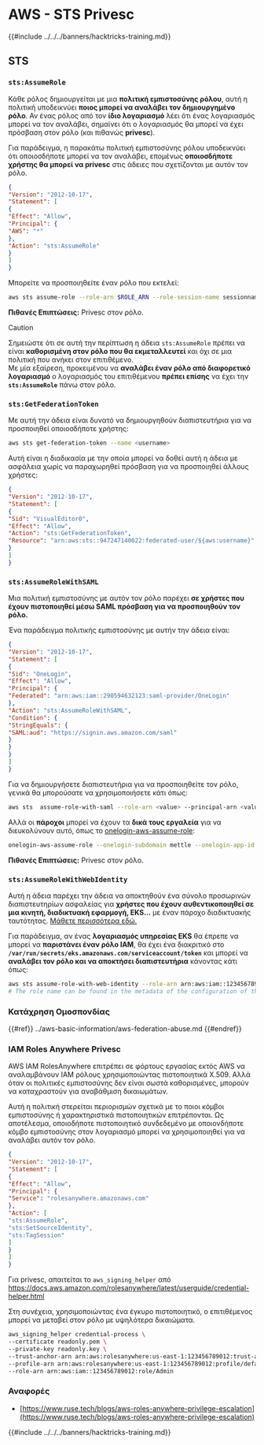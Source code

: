# AWS - STS Privesc

{{#include ../../../banners/hacktricks-training.md}}

## STS

### `sts:AssumeRole`

Κάθε ρόλος δημιουργείται με μια **πολιτική εμπιστοσύνης ρόλου**, αυτή η πολιτική υποδεικνύει **ποιος μπορεί να αναλάβει τον δημιουργημένο ρόλο**. Αν ένας ρόλος από τον **ίδιο λογαριασμό** λέει ότι ένας λογαριασμός μπορεί να τον αναλάβει, σημαίνει ότι ο λογαριασμός θα μπορεί να έχει πρόσβαση στον ρόλο (και πιθανώς **privesc**).

Για παράδειγμα, η παρακάτω πολιτική εμπιστοσύνης ρόλου υποδεικνύει ότι οποιοσδήποτε μπορεί να τον αναλάβει, επομένως **οποιοσδήποτε χρήστης θα μπορεί να privesc** στις άδειες που σχετίζονται με αυτόν τον ρόλο.
```json
{
"Version": "2012-10-17",
"Statement": [
{
"Effect": "Allow",
"Principal": {
"AWS": "*"
},
"Action": "sts:AssumeRole"
}
]
}
```
Μπορείτε να προσποιηθείτε έναν ρόλο που εκτελεί:
```bash
aws sts assume-role --role-arn $ROLE_ARN --role-session-name sessionname
```
**Πιθανές Επιπτώσεις:** Privesc στον ρόλο.

> [!CAUTION]
> Σημειώστε ότι σε αυτή την περίπτωση η άδεια `sts:AssumeRole` πρέπει να είναι **καθορισμένη στον ρόλο που θα εκμεταλλευτεί** και όχι σε μια πολιτική που ανήκει στον επιτιθέμενο.\
> Με μία εξαίρεση, προκειμένου να **αναλάβει έναν ρόλο από διαφορετικό λογαριασμό** ο λογαριασμός του επιτιθέμενου **πρέπει επίσης** να έχει την **`sts:AssumeRole`** πάνω στον ρόλο.

### **`sts:GetFederationToken`**

Με αυτή την άδεια είναι δυνατό να δημιουργηθούν διαπιστευτήρια για να προσποιηθεί οποιοσδήποτε χρήστης:
```bash
aws sts get-federation-token --name <username>
```
Αυτή είναι η διαδικασία με την οποία μπορεί να δοθεί αυτή η άδεια με ασφάλεια χωρίς να παραχωρηθεί πρόσβαση για να προσποιηθεί άλλους χρήστες:
```json
{
"Version": "2012-10-17",
"Statement": [
{
"Sid": "VisualEditor0",
"Effect": "Allow",
"Action": "sts:GetFederationToken",
"Resource": "arn:aws:sts::947247140022:federated-user/${aws:username}"
}
]
}
```
### `sts:AssumeRoleWithSAML`

Μια πολιτική εμπιστοσύνης με αυτόν τον ρόλο παρέχει **σε χρήστες που έχουν πιστοποιηθεί μέσω SAML πρόσβαση για να προσποιηθούν τον ρόλο.**

Ένα παράδειγμα πολιτικής εμπιστοσύνης με αυτήν την άδεια είναι:
```json
{
"Version": "2012-10-17",
"Statement": [
{
"Sid": "OneLogin",
"Effect": "Allow",
"Principal": {
"Federated": "arn:aws:iam::290594632123:saml-provider/OneLogin"
},
"Action": "sts:AssumeRoleWithSAML",
"Condition": {
"StringEquals": {
"SAML:aud": "https://signin.aws.amazon.com/saml"
}
}
}
]
}
```
Για να δημιουργήσετε διαπιστευτήρια για να προσποιηθείτε τον ρόλο, γενικά θα μπορούσατε να χρησιμοποιήσετε κάτι όπως:
```bash
aws sts  assume-role-with-saml --role-arn <value> --principal-arn <value>
```
Αλλά οι **πάροχοι** μπορεί να έχουν τα **δικά τους εργαλεία** για να διευκολύνουν αυτό, όπως το [onelogin-aws-assume-role](https://github.com/onelogin/onelogin-python-aws-assume-role):
```bash
onelogin-aws-assume-role --onelogin-subdomain mettle --onelogin-app-id 283740 --aws-region eu-west-1 -z 3600
```
**Πιθανές Επιπτώσεις:** Privesc στον ρόλο.

### `sts:AssumeRoleWithWebIdentity`

Αυτή η άδεια παρέχει την άδεια να αποκτηθούν ένα σύνολο προσωρινών διαπιστευτηρίων ασφαλείας για **χρήστες που έχουν αυθεντικοποιηθεί σε μια κινητή, διαδικτυακή εφαρμογή, EKS...** με έναν πάροχο διαδικτυακής ταυτότητας. [Μάθετε περισσότερα εδώ.](https://docs.aws.amazon.com/STS/latest/APIReference/API_AssumeRoleWithWebIdentity.html)

Για παράδειγμα, αν ένας **λογαριασμός υπηρεσίας EKS** θα έπρεπε να μπορεί να **παριστάνει έναν ρόλο IAM**, θα έχει ένα διακριτικό στο **`/var/run/secrets/eks.amazonaws.com/serviceaccount/token`** και μπορεί να **αναλάβει τον ρόλο και να αποκτήσει διαπιστευτήρια** κάνοντας κάτι όπως:
```bash
aws sts assume-role-with-web-identity --role-arn arn:aws:iam::123456789098:role/<role_name> --role-session-name something --web-identity-token file:///var/run/secrets/eks.amazonaws.com/serviceaccount/token
# The role name can be found in the metadata of the configuration of the pod
```
### Κατάχρηση Ομοσπονδίας

{{#ref}}
../aws-basic-information/aws-federation-abuse.md
{{#endref}}

### IAM Roles Anywhere Privesc

AWS IAM RolesAnywhere επιτρέπει σε φόρτους εργασίας εκτός AWS να αναλαμβάνουν IAM ρόλους χρησιμοποιώντας πιστοποιητικά X.509. Αλλά όταν οι πολιτικές εμπιστοσύνης δεν είναι σωστά καθορισμένες, μπορούν να καταχραστούν για αναβάθμιση δικαιωμάτων.

Αυτή η πολιτική στερείται περιορισμών σχετικά με το ποιοι κόμβοι εμπιστοσύνης ή χαρακτηριστικά πιστοποιητικών επιτρέπονται. Ως αποτέλεσμα, οποιοδήποτε πιστοποιητικό συνδεδεμένο με οποιονδήποτε κόμβο εμπιστοσύνης στον λογαριασμό μπορεί να χρησιμοποιηθεί για να αναλάβει αυτόν τον ρόλο.
```json
{
"Version": "2012-10-17",
"Statement": [
{
"Effect": "Allow",
"Principal": {
"Service": "rolesanywhere.amazonaws.com"
},
"Action": [
"sts:AssumeRole",
"sts:SetSourceIdentity",
"sts:TagSession"
]
}
]
}

```
Για privesc, απαιτείται το `aws_signing_helper` από https://docs.aws.amazon.com/rolesanywhere/latest/userguide/credential-helper.html

Στη συνέχεια, χρησιμοποιώντας ένα έγκυρο πιστοποιητικό, ο επιτιθέμενος μπορεί να μεταβεί στον ρόλο με υψηλότερα δικαιώματα.
```bash
aws_signing_helper credential-process \
--certificate readonly.pem \
--private-key readonly.key \
--trust-anchor-arn arn:aws:rolesanywhere:us-east-1:123456789012:trust-anchor/ta-id \
--profile-arn arn:aws:rolesanywhere:us-east-1:123456789012:profile/default \
--role-arn arn:aws:iam::123456789012:role/Admin
```
### Αναφορές

- [https://www.ruse.tech/blogs/aws-roles-anywhere-privilege-escalation](https://www.ruse.tech/blogs/aws-roles-anywhere-privilege-escalation)

{{#include ../../../banners/hacktricks-training.md}}

